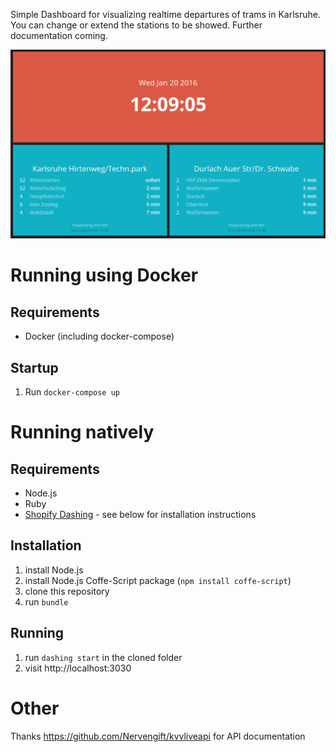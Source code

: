 Simple Dashboard for visualizing realtime departures of trams in Karlsruhe. You can change or extend the stations to be showed. Further documentation coming.

![Alt text](screenshot.png?raw=true "Title")

# Running using Docker
## Requirements
* Docker (including docker-compose)

## Startup
1. Run `docker-compose up`

# Running natively
## Requirements
* Node.js
* Ruby
* [Shopify Dashing](http://shopify.github.io/dashing/) - see below for installation instructions

## Installation
1. install Node.js
2. install Node.js Coffe-Script package (`npm install coffe-script`)
3. clone this repository
4. run `bundle`

## Running
1. run `dashing start` in the cloned folder
2. visit http://localhost:3030

# Other
Thanks https://github.com/Nervengift/kvvliveapi for API documentation
